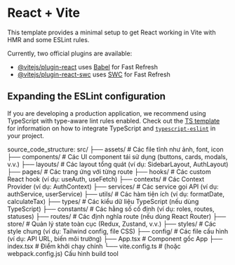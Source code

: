 # React + Vite

This template provides a minimal setup to get React working in Vite with HMR and some ESLint rules.

Currently, two official plugins are available:

- [@vitejs/plugin-react](https://github.com/vitejs/vite-plugin-react/blob/main/packages/plugin-react) uses [Babel](https://babeljs.io/) for Fast Refresh
- [@vitejs/plugin-react-swc](https://github.com/vitejs/vite-plugin-react/blob/main/packages/plugin-react-swc) uses [SWC](https://swc.rs/) for Fast Refresh

## Expanding the ESLint configuration

If you are developing a production application, we recommend using TypeScript with type-aware lint rules enabled. Check out the [TS template](https://github.com/vitejs/vite/tree/main/packages/create-vite/template-react-ts) for information on how to integrate TypeScript and [`typescript-eslint`](https://typescript-eslint.io) in your project.


source_code_structure: 
src/
├── assets/           # Các file tĩnh như ảnh, font, icon
├── components/       # Các UI component tái sử dụng (buttons, cards, modals, v.v.)
├── layouts/          # Các layout tổng quát (ví dụ: SidebarLayout, AuthLayout)
├── pages/            # Các trang ứng với từng route
├── hooks/            # Các custom React hook (ví dụ: useAuth, useFetch)
├── contexts/         # Các Context Provider (ví dụ: AuthContext)
├── services/         # Các service gọi API (ví dụ: authService, userService)
├── utils/            # Các hàm tiện ích (ví dụ: formatDate, calculateTax)
├── types/            # Các kiểu dữ liệu TypeScript (nếu dùng TypeScript)
├── constants/        # Các hằng số cố định (ví dụ: roles, routes, statuses)
├── routes/           # Các định nghĩa route (nếu dùng React Router)
├── store/            # Quản lý state toàn cục (Redux, Zustand, v.v.)
├── styles/           # Các style chung (ví dụ: Tailwind config, file CSS)
├── config/           # Các file cấu hình (ví dụ: API URL, biến môi trường)
├── App.tsx           # Component gốc App
├── index.tsx         # Điểm khởi chạy chính
└── vite.config.ts    # (hoặc webpack.config.js) Cấu hình build tool